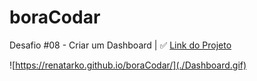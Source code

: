 # boraCodar

Desafio #08 - Criar um Dashboard | ✅ [Link do Projeto](https://renatarko.github.io/boraCodar/)

![https://renatarko.github.io/boraCodar/](./Dashboard.gif)
